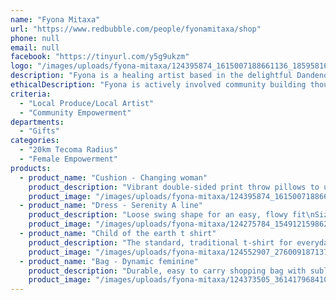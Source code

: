 ```yaml
---
name: "Fyona Mitaxa"
url: "https://www.redbubble.com/people/fyonamitaxa/shop"
phone: null
email: null
facebook: "https://tinyurl.com/y5g9ukzm"
logo: "/images/uploads/fyona-mitaxa/124395874_1615007188661136_1859581683948135669_n.jpg"
description: "Fyona is a healing artist based in the delightful Dandenong Ranges of Victoria.\nHer work is inspired by the beautiful healing power of nature and offered as a portal for healing. \nThe Red Bubble range offers practical beauty - wearable and usable art. \nAll items are showcasing all of Fyona's original designs and hand drawings."
ethicalDescription: "Fyona is actively involved community building though The Belgrave Emporium, The Vocallista choir, Eastern Makers and Creators and Forrestedge Nursery. All these businesses are small and local. \nAll proceeds of Fyona's work support her Legacy Art Service - \"Life in your hands\" - a hand portrait and life story documentation service."
criteria:
  - "Local Produce/Local Artist"
  - "Community Empowerment"
departments:
  - "Gifts"
categories:
  - "20km Tecoma Radius"
  - "Female Empowerment"
products:
  - product_name: "Cushion - Changing woman"
    product_description: "Vibrant double-sided print throw pillows to update any room\nIndependent designs, custom printed when you order\nSoft and durable 100% spun polyester cover with an optional polyester fill/insert\nConcealed zip opening for a clean look and easy care"
    product_image: "/images/uploads/fyona-mitaxa/124395874_1615007188661136_1859581683948135669_n.jpg"
  - product_name: "Dress - Serenity A line"
    product_description: "Loose swing shape for an easy, flowy fit\nSizes run large, so order a size down from your usual\nPrint covers entire front and back panel with your chosen design, by an independent artist\n97% polyester, 3% elastane woven dress fabric with silky feel"
    product_image: "/images/uploads/fyona-mitaxa/124275784_1549121598622578_2038604205064343155_n.jpg"
  - product_name: "Child of the earth t shirt"
    product_description: "The standard, traditional t-shirt for everyday wear\nClassic, generous, boxy fit\nHeavyweight 5.3 oz / 180 gsm fabric, solid colors are 100% preshrunk cotton, heather grey is 90% cotton/10% polyester, denim heather is 50% cotton/ 50% polyester\nDouble-needle hems and neck band for durability"
    product_image: "/images/uploads/fyona-mitaxa/124552907_276009187137411_3658096347540730350_n.jpg"
  - product_name: "Bag - Dynamic feminine"
    product_description: "Durable, easy to carry shopping bag with sublimated print on both sides\nSuper strong 1 inch (2.5cm) wide cotton shoulder strap\nSoft yet durable 100% spun polyester poplin fabric\nGentle machine wash\nLooking for something more lightweight? Try the Cotton Tote Bag"
    product_image: "/images/uploads/fyona-mitaxa/124373505_361417968410858_3852439489683626460_n.jpg"
---
```

